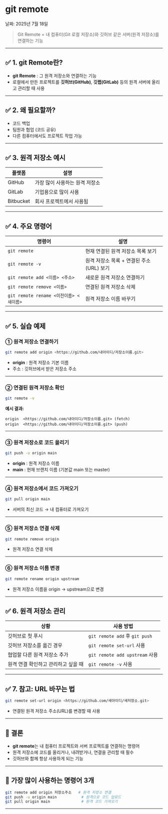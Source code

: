 # git remote

날짜: 2025년 7월 18일

> Git Remote = 내 컴퓨터(Git 로컬 저장소)와 깃허브 같은 서버(원격 저장소)를 연결하는 기능
> 

---

## ✅ 1. git Remote란?

- **git Remote** : 그 원격 저장소와 연결하는 기능
- 로컬에서 만든 프로젝트를 **깃허브(GitHub)**, **깃랩(GitLab)** 등의 원격 서버에 올리고 관리할 때 사용

---

## ✅ 2. 왜 필요할까?

- 코드 백업
- 팀원과 협업 (코드 공유)
- 다른 컴퓨터에서도 프로젝트 작업 가능

---

## ✅ 3. 원격 저장소 예시

| 플랫폼 | 설명 |
| --- | --- |
| GitHub | 가장 많이 사용하는 원격 저장소 |
| GitLab | 기업용으로 많이 사용 |
| Bitbucket | 회사 프로젝트에서 사용됨 |

---

## ✅ 4. 주요 명령어

| 명령어 | 설명 |
| --- | --- |
| `git remote` | 현재 연결된 원격 저장소 목록 보기 |
| `git remote -v` | 원격 저장소 목록 + 연결된 주소(URL) 보기 |
| `git remote add <이름> <주소>` | 새로운 원격 저장소 연결하기 |
| `git remote remove <이름>` | 연결된 원격 저장소 삭제 |
| `git remote rename <이전이름> <새이름>` | 원격 저장소 이름 바꾸기 |

---

## ✅ 5. 실습 예제

### ① 원격 저장소 연결하기

```bash
git remote add origin <https://github.com/내아이디/저장소이름.git>

```

- **origin** : 원격 저장소 기본 이름
- 주소 : 깃허브에서 받은 저장소 주소

---

### ② 연결된 원격 저장소 확인

```bash
git remote -v

```

**예시 결과:**

```
origin  <https://github.com/내아이디/저장소이름.git> (fetch)
origin  <https://github.com/내아이디/저장소이름.git> (push)

```

---

### ③ 원격 저장소로 코드 올리기

```bash
git push -u origin main

```

- **origin** : 원격 저장소 이름
- **main** : 현재 브랜치 이름 (기본값 main 또는 master)

---

### ④ 원격 저장소에서 코드 가져오기

```bash
git pull origin main

```

- 서버의 최신 코드 → 내 컴퓨터로 가져오기

---

### ⑤ 원격 저장소 연결 삭제

```bash
git remote remove origin

```

- 원격 저장소 연결 삭제

---

### ⑥ 원격 저장소 이름 변경

```bash
git remote rename origin upstream

```

- 원격 저장소 이름을 origin → upstream으로 변경

---

## ✅ 6. 원격 저장소 관리

| 상황 | 사용 방법 |
| --- | --- |
| 깃허브로 첫 푸시 | `git remote add` 후 `git push` |
| 깃허브 저장소를 옮긴 경우 | `git remote set-url` 사용 |
| 협업할 다른 원격 저장소 추가 | `git remote add upstream` 사용 |
| 원격 연결 확인하고 관리하고 싶을 때 | `git remote -v` 사용 |

---

## ✅ 7. 참고: URL 바꾸는 법

```bash
git remote set-url origin <https://github.com/새아이디/새저장소.git>

```

- 연결된 원격 저장소 주소(URL)를 변경할 때 사용

---

## 🎯 결론

- **git remote**는 내 컴퓨터 프로젝트와 서버 프로젝트를 연결하는 명령어
- 원격 저장소에 코드를 올리거나, 내려받거나, 연결을 관리할 때 필수
- 깃허브와 함께 항상 사용하게 되는 기능

---

## 📢 가장 많이 사용하는 명령어 3개

```bash
git remote add origin 저장소주소   # 원격 저장소 연결
git push -u origin main           # 원격으로 코드 업로드
git pull origin main              # 원격 코드 가져오기

```

---